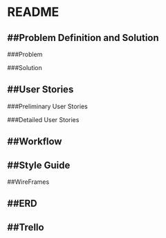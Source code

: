 # README

##Problem Definition and Solution
---
###Problem

###Solution

##User Stories
---
###Preliminary User Stories

###Detailed User Stories

##Workflow
---

##Style Guide
---

##WireFrames

##ERD
---

##Trello
---
